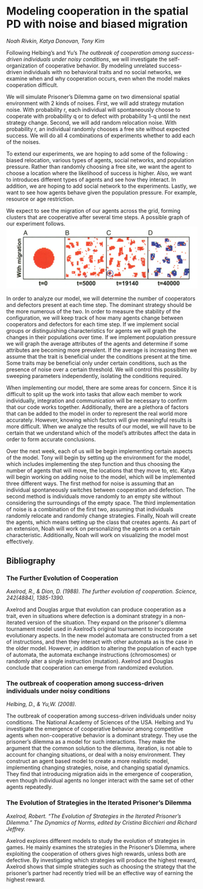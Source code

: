 # Modeling cooperation in the spatial PD with noise and biased migration
*Noah Rivkin, Katya Donovan, Tony Kim*

Following Helbing’s and Yu’s *The outbreak of cooperation among success-driven individuals under noisy conditions*, we will investigate the self-organization of cooperative behavior. By modeling unrelated success-driven individuals with no behavioral traits and no social networks, we examine when and why cooperation occurs, even when the model makes cooperation difficult.

We will simulate Prisoner’s Dilemma game on two dimensional spatial environment with 2 kinds of noises. First, we will add strategy mutation noise. With probability r, each individual will spontaneously choose to cooperate with probability q or to defect with probability 1-q until the next strategy change. Second, we will add random relocation noise. With probability r, an individual randomly chooses a free site without expected success. We will do all 4 combinations of experiments whether to add each of the noises.

To extend our experiments, we are hoping to add some of the following : biased relocation, various types of agents, social networks, and population pressure. Rather than randomly choosing a free site, we want the agent to choose a location where the likelihood of success is higher. Also, we want to introduces different types of agents and see how they interact. In addition, we are hoping to add social network to the experiments. Lastly, we want to see how agents behave given the population pressure. For example, resource or age restriction. 

We expect to see the migration of our agents across the grid, forming clusters that are cooperative after several time steps. A possible graph of our experiment follows.
![Figure 1](/figures/clusters.png "Figure 1")

In order to analyze our model, we will determine the number of cooperators and defectors present at each time step. The dominant strategy should be the more numerous of the two. In order to measure the stability of the configuration, we will keep track of how many agents change between cooperators and defectors for each time step. If we implement social groups or distinguishing characteristics for agents we will graph the changes in their populations over time. If we implement population pressure we will graph the average attributes of the agents and determine if some attributes are becoming more prevalent. If the average is increasing then we assume that the trait is beneficial under the conditions present at the time. Some traits may be beneficial only under certain conditions, such as the presence of noise over a certain threshold. We will control this possibility by sweeping parameters independently, isolating the conditions required.

When implementing our model, there are some areas for concern. Since it is difficult to split up the work into tasks that allow each member to work individually, integration and communication will be necessary to confirm that our code works together. Additionally, there are a plethora of factors that can be added to the model in order to represent the real world more accurately. However, knowing which factors will give meaningful results is more difficult. When we analyze the results of our model, we will have to be certain that we understand which of the model’s attributes affect the data in order to form accurate conclusions. 

Over the next week, each of us will be begin implementing certain aspects of the model. Tony will begin by setting up the environment for the model, which includes implementing the step function and thus choosing the number of agents that will move, the locations that they move to, etc. Katya will begin working on adding noise to the model, which will be implemented three different ways. The first method for noise is assuming that an individual spontaneously switches between cooperation and defection. The second method is individuals move randomly to an empty site without considering the surroundings of the empty space. The third implementation of noise is a combination of the first two, assuming that individuals randomly relocate and randomly change strategies. Finally, Noah will create the agents, which means setting up the class that creates agents. As part of an extension, Noah will work on personalizing the agents on a certain characteristic. Additionally, Noah will work on visualizing the model most effectively. 


## Bibliography
### The Further Evolution of Cooperation
*Axelrod, R., & Dion, D. (1988). The further evolution of cooperation. Science, 242(4884), 1385-1390.*

Axelrod and Douglas argue that evolution can produce cooperation as a trait, even in situations where defection is a dominant strategy in a non-iterated version of the situation. They expand on the prisoner's dilemma tournament model used in Axelrod’s original tournament to incorporate evolutionary aspects. In the new model automata are constructed from a set of instructions, and then they interact with other automata as is the case in the older model. However, in addition to altering the population of each type of automata, the automata exchange instructions (chromosomes) or randomly alter a single instruction (mutation). Axelrod and Douglas conclude that cooperation can emerge from randomized evolution.


### The outbreak of cooperation among success-driven individuals under noisy conditions 
*Helbing, D., & Yu,W. (2008).*

The outbreak of cooperation among success-driven individuals under noisy conditions. The National Academy of Sciences of the USA.
Helbing and Yu investigate the emergence of cooperative behavior among competitive agents when non-cooperative behavior is a dominant strategy. They use the prisoner’s dilemma as a model for such interactions. They make the argument that the common solution to the dilemma, iteration, is not able to account for changing situations, or deal with a noisy environment. They construct an agent based model to create a more realistic model, implementing changing strategies, noise, and changing spatial dynamics. They find that introducing migration aids in the emergence of cooperation, even though individual agents no longer interact with the same set of other agents repeatedly.


### The Evolution of Strategies in the Iterated Prisoner’s Dilemma 
*Axelrod, Robert. “The Evolution of Strategies in the Iterated Prisoner’s Dilemma.” The Dynamics of Norms, edited by Cristina Bicchieri and Richard Jeffrey.*

Axelrod explores different models to study the evolution of strategies in games. He mainly examines the strategies in the Prisoner’s Dilemma, where exploiting the cooperation of others gives high rewards, unless both are defective. By investigating which strategies will produce the highest reward, Axelrod shows that simple strategies such as choosing the strategy that the prisoner’s partner had recently tried will be an effective way of earning the highest reward.





